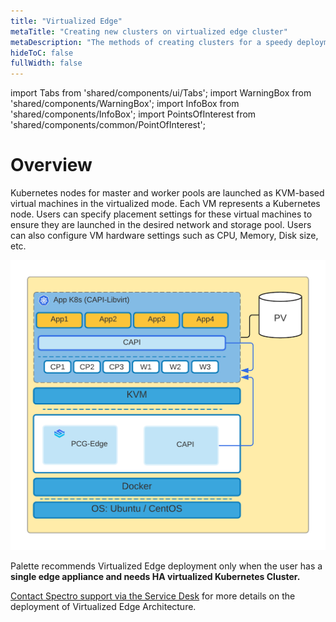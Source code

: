 ```yaml
---
title: "Virtualized Edge"
metaTitle: "Creating new clusters on virtualized edge cluster"
metaDescription: "The methods of creating clusters for a speedy deployment Virtualized edge device"
hideToC: false
fullWidth: false
---
```


import Tabs from 'shared/components/ui/Tabs';
import WarningBox from 'shared/components/WarningBox';
import InfoBox from 'shared/components/InfoBox';
import PointsOfInterest from 'shared/components/common/PointOfInterest';



# Overview

Kubernetes nodes for master and worker pools are launched as KVM-based virtual machines in the virtualized mode. Each VM represents a Kubernetes node. Users can specify placement settings for these virtual machines to ensure they are launched in the desired network and storage pool. Users can also configure VM hardware settings such as CPU, Memory, Disk size, etc.

![virtualized-edge.png](virtualized-edge.png)


<WarningBox>

Palette recommends Virtualized Edge deployment only when the user has a **single edge appliance and needs HA virtualized Kubernetes Cluster.**

[Contact Spectro support via the Service Desk](http://support.spectrocloud.io/) for more details on the deployment of Virtualized Edge Architecture.

</WarningBox>

